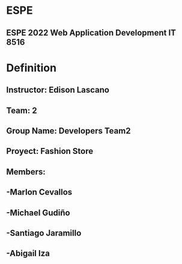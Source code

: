 # ESPE
## ESPE 2022 Web Application Development  IT 8516
# Definition
## Instructor: Edison Lascano
## Team: 2
## Group Name: Developers Team2
## Proyect: Fashion Store
## Members:
## -Marlon Cevallos
## -Michael Gudiño
## -Santiago Jaramillo
## -Abigail Iza

